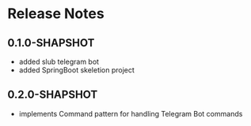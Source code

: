 # Release Notes

## 0.1.0-SHAPSHOT 

* added slub telegram bot
* added SpringBoot skeletion project

## 0.2.0-SHAPSHOT

* implements Command pattern for handling Telegram Bot commands